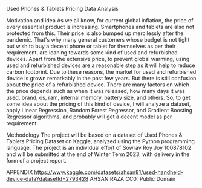Used Phones & Tablets Pricing Data Analysis

Motivation and idea
As we all know, for current global inflation, the price of every essential product is increasing. Smartphones and tablets are also not protected from this. Their price is also bumped up mercilessly after the pandemic. That's why many general customers whose budget is not tight but wish to buy a decent phone or tablet for themselves as per their requirement, are leaning towards some kind of used and refurbished devices. Apart from the extensive price, to prevent global warming, using used and refurbished devices are a reasonable step as it will help to reduce carbon footprint. Due to these reasons, the market for used and refurbished device is grown remarkably in the past few years.
But there is still confusion about the price of a refurbished device. There are many factors on which the price depends such as when it was released, how many days it was used, brand, os, ram, internal memory, battery size, and others. So, to get some idea about the pricing of this kind of device, I will analyze a dataset, apply Linear Regression, Random Forest Regressor, and Gradient Boosting Regressor algorithms, and probably will get a decent model as per requirement.

Methodology
The project will be based on a dataset of Used Phones & Tablets Pricing Dataset on Kaggle, analyzed using the Python programming language. The project is an individual effort of Sowrav Roy Joy 100878102 and will be submitted at the end of Winter Term 2023, with delivery in the form of a project report.

APPENDIX
https://www.kaggle.com/datasets/ahsan81/used-handheld-device-data?datasetId=2793428
AHSAN RAZA
CC0: Public Domain
